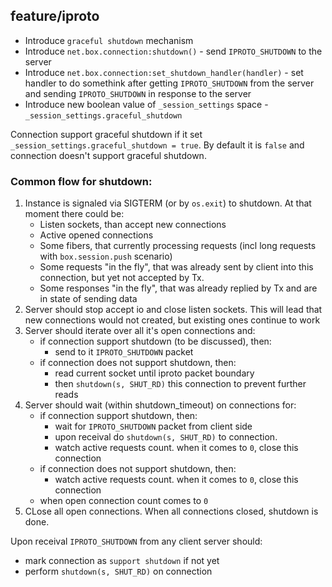 ## feature/iproto

* Introduce `graceful shutdown` mechanism
* Introduce `net.box.connection:shutdown()` - send `IPROTO_SHUTDOWN` to the server
* Introduce `net.box.connection:set_shutdown_handler(handler)` - set handler to do somethink after getting `IPROTO_SHUTDOWN` from the server and sending `IPROTO_SHUTDOWN`  in response to the server
* Introduce new boolean value of `_session_settings` space - `_session_settings.graceful_shutdown`

Connection support graceful shutdown if it set `_session_settings.graceful_shutdown = true`. By default it is `false` and connection doesn't support graceful shutdown.

### Common flow for shutdown:

1. Instance is signaled via SIGTERM (or by `os.exit`) to shutdown.
At that moment there could be:
    + Listen sockets, than accept new connections
    + Active opened connections
    + Some fibers, that currently processing requests (incl long requests with `box.session.push` scenario)
    + Some requests "in the fly", that was already sent by client into this connection, but yet not accepted by Tx.
    + Some responses "in the fly", that was already replied by Tx and are in state of sending data
2. Server should stop accept io and close listen sockets. This will lead that new connections would not created, but existing ones continue to work
3. Server should iterate over all it's open connections and:
    - if connection support shutdown (to be discussed), then:
        + send to it `IPROTO_SHUTDOWN` packet
    - if connection does not support shutdown, then:
        + read current socket until iproto packet boundary
        + then `shutdown(s, SHUT_RD)` this connection to prevent further reads
4. Server should wait (within shutdown_timeout) on connections for:
    - if connection support shutdown, then:
        + wait for `IPROTO_SHUTDOWN` packet from client side
        + upon receival do `shutdown(s, SHUT_RD)` to connection.
        + watch active requests count. when it comes to `0`, close this connection
    - if connection does not support shutdown, then:
        + watch active requests count. when it comes to `0`, close this connection
    - when open connection count comes to `0`
5. CLose all open connections. When all connections closed, shutdown is done.

Upon receival `IPROTO_SHUTDOWN` from any client server should:
* mark connection as `support shutdown` if not yet
* perform `shutdown(s, SHUT_RD)` on connection


